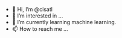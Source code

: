 - 👋 Hi, I’m @cisatl
- 👀 I’m interested in ...
- 🌱 I’m currently learning machine learning.
- 📫 How to reach me ...

<!---
cisatl/cisatl is a ✨ special ✨ repository because its `README.md` (this file) appears on your GitHub profile.
You can click the Preview link to take a look at your changes.
--->
